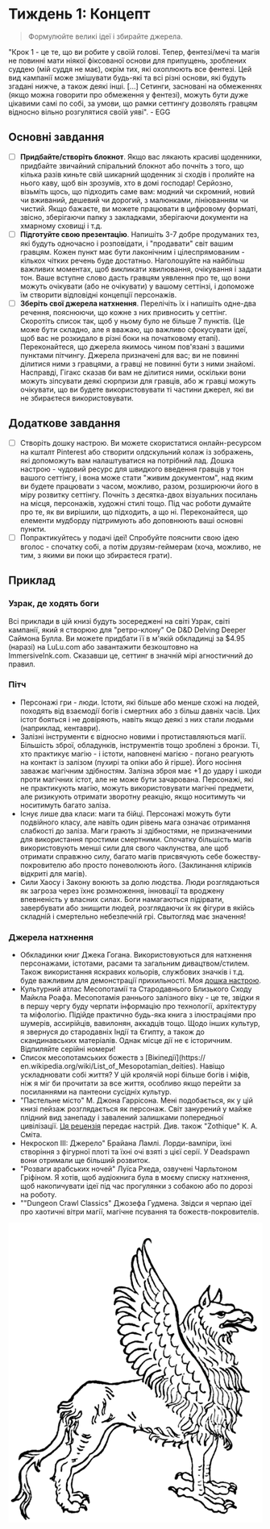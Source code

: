 # Тиждень 1: Концепт
>Формулюйте великі ідеї і збирайте джерела.

"Крок 1 - це те, що ви робите у своїй голові. Тепер, фентезі/мечі та магія не повинні мати ніякої фіксованої основи для припущень, зроблених суддею (мій суддя не має), окрім тих, які охоплюють все фентезі. Цей вид кампанії може змішувати будь-які та всі різні основи, які будуть згадані нижче, а також деякі інші. [...] Сетинги, засновані на обмеженнях (якщо можна говорити про обмеження у фентезі), можуть бути дуже цікавими самі по собі, за умови, що рамки сеттингу дозволять гравцям відносно вільно розгулятися своїй уяві". - EGG

## Основні завдання

- [ ] **Придбайте/створіть блокнот**. Якщо вас лякають красиві щоденники, придбайте звичайний спіральний блокнот або почніть з того, що кілька разів киньте свій шикарний щоденник зі сходів і пролийте на нього каву, щоб він зрозумів, хто в домі господар! Серйозно, візьміть щось, що підходить саме вам: модний чи скромний, новий чи вживаний, дешевий чи дорогий, з малюнками, лініюванням чи чистий. Якщо бажаєте, ви можете працювати в цифровому форматі, звісно, зберігаючи папку з закладками, зберігаючи документи на хмарному сховищі і т.д. 
- [ ] **Підготуйте свою презентацію**. Напишіть 3-7 добре продуманих тез, які будуть одночасно і розповідати, і "продавати" світ вашим гравцям. Кожен пункт має бути лаконічним і цілеспрямованим - кількох чітких речень буде достатньо. Наголошуйте на найбільш важливих моментах, щоб викликати хвилювання, очікування і задати тон. Ваше вступне слово дасть гравцям уявлення про те, що вони можуть очікувати (або не очікувати) у вашому сеттінзі, і допоможе їм створити відповідні концепції персонажів. 
- [ ] **Зберіть свої джерела натхнення**. Перелічіть їх і напишіть одне-два речення, пояснюючи, що кожне з них привносить у сеттінг. Скоротіть список так, щоб у ньому було не більше 7 пунктів. (Це може бути складно, але я вважаю, що важливо сфокусувати ідеї, щоб вас не розкидало в різні боки на початковому етапі). Переконайтеся, що джерела якимось чином пов'язані з вашими пунктами пітчингу. Джерела призначені для вас; ви не повинні ділитися ними з гравцями, а гравці не повинні бути з ними знайомі. Насправді, Гігакс сказав би вам не ділитися ними, оскільки вони можуть зіпсувати деякі сюрпризи для гравців, або ж гравці можуть очікувати, що ви будете використовувати ті частини джерел, які ви не збираєтеся використовувати. 
## Додаткове завдання

- [ ] Створіть дошку настрою. Ви можете скористатися онлайн-ресурсом на кшталт Pinterest або створити олдскульний колаж із зображень, які допоможуть вам налаштуватися на потрібний лад. Дошка настрою - чудовий ресурс для швидкого введення гравців у тон вашого сеттінгу, і вона може стати "живим документом", над яким ви будете працювати з часом, можливо, разом, розширюючи його в міру розвитку сеттінгу. Почніть з десятка-двох візуальних посилань на місця, персонажів, художні стилі тощо. Під час роботи думайте про те, як ви вирішили, що підходить, а що ні. Переконайтеся, що елементи мудборду підтримують або доповнюють ваші основні пункти. 
- [ ] Попрактикуйтесь у подачі ідеї! Спробуйте пояснити свою ідею вголос - спочатку собі, а потім друзям-геймерам (хоча, можливо, не тим, з якими ви поки що збираєтеся грати).

## Приклад

### Узрак, де ходять боги

Всі приклади в цій книзі будуть зосереджені на світі Узрак, світі кампанії, який я створюю для "ретро-клону" Oe D&D Delving Deeper Саймона Булла. Ви можете придбати її в м'якій обкладинці за $4.95 (наразі) на LuLu.com або завантажити безкоштовно на ImmersiveInk.com. Сказавши це, сеттинг в значній мірі агностичний до правил.

### Пітч

- Персонажі гри - люди. Істоти, які більше або менше схожі на людей, походять від взаємодії богів і смертних або з більш давніх часів. Цих істот бояться і не довіряють, навіть якщо деякі з них стали людьми (наприклад, кентаври).
- Залізні інструменти є відносно новими і протиставляються магії. Більшість зброї, обладунків, інструментів тощо зроблені з бронзи. Ті, хто практикує магію - і істоти, наповнені магією - погано реагують на контакт із залізом (пухирі та опіки або й гірше). Його носіння заважає магічним здібностям. Залізна зброя має +1 до удару і шкоди проти магічних істот, але не може бути зачарована. Персонажі, які не практикують магію, можуть використовувати магічні предмети, але ризикують отримати зворотну реакцію, якщо носитимуть чи носитимуть багато заліза. 
- Існує лише два класи: маги та бійці. Персонажі можуть бути подвійного класу, але навіть один рівень мага означає отримання слабкості до заліза. Маги грають зі здібностями, не призначеними для використання простими смертними. Спочатку більшість магів використовують менші сили для свого чаклунства, але щоб отримати справжню силу, багато магів присвячують себе божеству-покровителю або просто поневолюють його. (Заклинання кліриків відкриті для магів).
- Сили Хаосу і Закону воюють за долю людства. Люди розглядаються як загроза через їхнє розмноження, інновації та вроджену впевненість у власних силах. Боги намагаються підірвати, завербувати або знищити людей, розглядаючи їх як фігури в якійсь складній і смертельно небезпечній грі. Свытогляд має значення!
### Джерела натхнення

- Обкладинки книг Джека Гогана. Використовуються для натхнення персонажами, істотами, расами та загальним дивацтвом/стилем. Також використання яскравих кольорів, службових значків і т.д. буде важливим для демонстрації прихильності. Моя [дошка настрою](https://www.pinterest.com/rayotus/kuulshiz/uzerak-where-gods-walk/).
- Культурний атлас Месопотамії та Стародавнього Близького Сходу Майкла Роафа. Месопотамія раннього залізного віку - це те, звідки я в першу чергу буду черпати інформацію про технології, архітектуру та міфологію. Підійде практично будь-яка книга з ілюстраціями про шумерів, ассирійців, вавилонян, аккадців тощо. Щодо інших культур, я звернуся до стародавніх Індії та Єгипту, а також до скандинавських матеріалів. Однак місце дії не є історичним. Відпиляйте серійні номери! 
- Список месопотамських божеств з [Вікіпедії](https:// en.wikipedia.org/wiki/List_of_Mesopotamian_deities). Навіщо ускладнювати собі життя? У цій кролячій норі більше богів і міфів, ніж я міг би прочитати за все життя, особливо якщо перейти за посиланнями на пантеони сусідніх культур. 
- "Пастельне місто" М. Джона Гаррісона. Мені подобається, як у цій книзі пейзаж розглядається як персонаж. Світ занурений у майже плідний вид занепаду і завалений залишками попередньої цивілізації. [Ця рецензія](https://sciencefictionruminations.com/2016/11/21/book-review-the-pastel-city-m-john-harrison-1971/) передає настрій. Див. також "Zothique" К. А. Сміта.
- Некроскоп III: Джерело" Брайана Ламлі. Лорди-вампіри, їхні створіння з фігурної плоті та їхні очі взяті з цієї серії. У Deadspawn вони отримали ще більший розвиток. 
- "Розваги арабських ночей" Луїса Рхеда, озвучені Чарльтоном Гріфіном. Я хотів, щоб аудіокнига була в моєму списку натхнення, щоб накопичувати ідеї під час прогулянки з собакою або по дорозі на роботу. 
- ""Dungeon Crawl Classics" Джозефа Гудмена. Звідси я черпаю ідеї про хаотичні вітри магії, магічне псування та божеств-покровителів.

![](Assets/3.png)